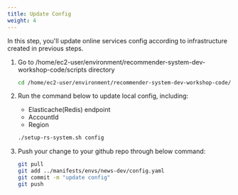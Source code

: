 ```yaml
---
title: Update Config
weight: 4
---
```


In this step, you'll update online services config according to infrastructure created in previous steps.

1. Go to /home/ec2-user/environment/recommender-system-dev-workshop-code/scripts directory

    ```sh
    cd /home/ec2-user/environment/recommender-system-dev-workshop-code/scripts
    ```

2. Run the command below to update local config, including:

    - Elasticache(Redis) endpoint
    - AccountId
    - Region

    ```sh
    ./setup-rs-system.sh config
    ```

3. Push your change to your github repo through below command:

    ```sh
    git pull
    git add ../manifests/envs/news-dev/config.yaml
    git commit -m "update config"
    git push
    ```